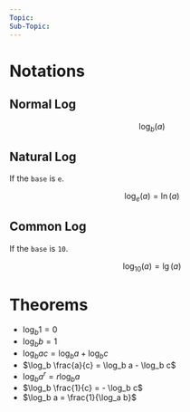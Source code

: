 ```yaml
---
Topic: 
Sub-Topic:
---
```


# Notations
## Normal Log

$$\log_b (a)$$

## Natural Log
If the `base` is `e`.  

$$\log_e (a) = \ln (a)$$

## Common Log
If the `base` is `10`.

$$\log_{10} (a) = \lg (a)$$

# Theorems
- $\log_b 1 = 0$
- $\log_b b = 1$
- $\log_b ac = \log_b a + \log_b c$
- $\log_b \frac{a}{c} = \log_b a - \log_b c$
- $\log_b a^r = r \log_b a$
- $\log_b \frac{1}{c} = - \log_b c$
- $\log_b a = \frac{1}{\log_a b}$
